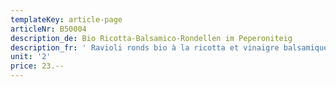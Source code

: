 ```yaml
---
templateKey: article-page
articleNr: B50004
description_de: Bio Ricotta-Balsamico-Rondellen im Peperoniteig
description_fr: ' Ravioli ronds bio à la ricotta et vinaigre balsamique, pâte aux poivrons'
unit: '2'
price: 23.--
---
```


